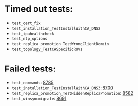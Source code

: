 # Timed out tests:
- `test_cert_fix` 
- `test_installation_TestInstallWithCA_DNS2` 
- `test_ipahealthcheck` 
- `test_ntp_options` 
- `test_replica_promotion_TestWrongClientDomain`
- `test_topology_TestCASpecificRUVs`
# Failed tests:
- `test_commands`: [8785](https://pagure.io/freeipa/issue/8785)
- `test_installation_TestInstallWithCA_DNS3`: [8700](https://pagure.io/freeipa/issue/8700)
- `test_replica_promotion_TestHiddenReplicaPromotion`: [8582](https://pagure.io/freeipa/issue/8582)
- `test_winsyncmigrate`: [8691](https://pagure.io/freeipa/issue/8691)
